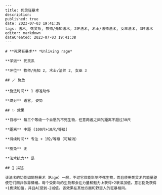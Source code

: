 
    ---
    title: 死灵狂暴术
    description: 
    published: true
    date: 2023-07-03 19:41:38
    tags: 法术, 死灵系, 牧师/先知法术, 2环法术, 术士/法师法术, 女巫法术, 3环法术
    editor: markdown
    dateCreated: 2023-07-03 19:41:38
    ---

    # **死灵狂暴术** *Unliving rage*

    **学派** 死灵系 

    **环位** 牧师/先知 2, 术士/法师 2, 女巫 3

    ## 🪄 施放

    **施法时间** 1 标准动作

    **成分** 语言, 姿势

    ## ✨ 效果 

    **目标** 每三个等级一个自愿的不死生物，任意两者之间的距离不超过30尺 

    **距离** 中距 (100尺+10尺/等级)  

    **持续时间** 专注 + 1轮/等级（可解消） 

    **豁免** 无

    **法术抗力** 是

    ## 📖 描述

    该法术的功能如同狂暴术（Rage）一般，不过它仅能影响不死生物，而且使用死灵术的能量驱使它们而非依靠情绪。每个受影响的生物都会在力量和魅力上获得+2亵渎加值，意志豁免获得+1亵渎加值，并且AC受到-2减值。该效果在其他方面和野蛮人的狂暴相同。
    
